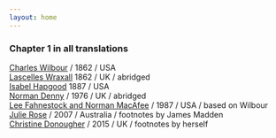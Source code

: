 ```yaml
---
layout: home
---
```


### Chapter 1 in all translations
[Charles Wilbour](/chapter1/wilbour) / 1862 / USA<br/>
[Lascelles Wraxall](/chapter1/wraxall) 1862 / UK / abridged<br/>
[Isabel Hapgood](/chapter1/hapgood) 1887 / USA<br/>
[Norman Denny](/chapter1/denny) / 1976 / UK / abridged<br/>
[Lee Fahnestock and Norman MacAfee](/chapter1/fma) / 1987 / USA / based on Wilbour<br/>
[Julie Rose](/chapter1/rose) / 2007 / Australia / footnotes by James Madden<br/>
[Christine Donougher](/chapter1/donougher) / 2015 / UK / footnotes by herself<br/>
